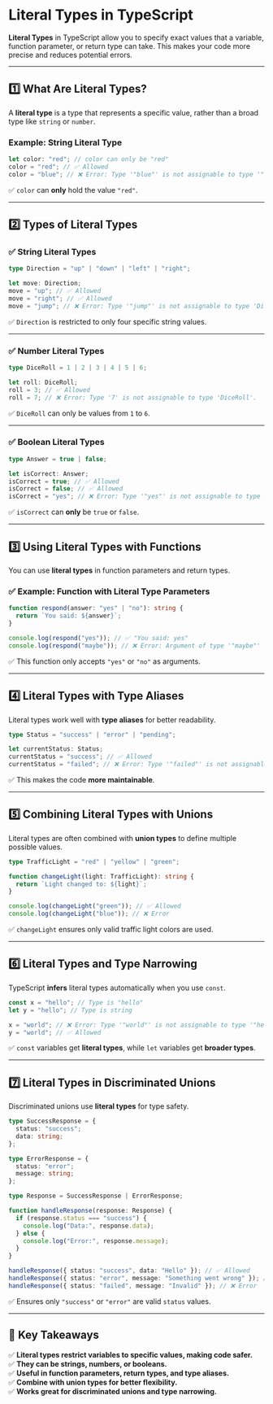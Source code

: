 # **Literal Types in TypeScript**

**Literal Types** in TypeScript allow you to specify exact values that a variable, function parameter, or return type can take. This makes your code more precise and reduces potential errors.

---

## **1️⃣ What Are Literal Types?**

A **literal type** is a type that represents a specific value, rather than a broad type like `string` or `number`.

### **Example: String Literal Type**

```ts
let color: "red"; // color can only be "red"
color = "red"; // ✅ Allowed
color = "blue"; // ❌ Error: Type '"blue"' is not assignable to type '"red"'.
```

✅ `color` can **only** hold the value `"red"`.

---

## **2️⃣ Types of Literal Types**

### **✅ String Literal Types**

```ts
type Direction = "up" | "down" | "left" | "right";

let move: Direction;
move = "up"; // ✅ Allowed
move = "right"; // ✅ Allowed
move = "jump"; // ❌ Error: Type '"jump"' is not assignable to type 'Direction'.
```

✅ `Direction` is restricted to only four specific string values.

---

### **✅ Number Literal Types**

```ts
type DiceRoll = 1 | 2 | 3 | 4 | 5 | 6;

let roll: DiceRoll;
roll = 3; // ✅ Allowed
roll = 7; // ❌ Error: Type '7' is not assignable to type 'DiceRoll'.
```

✅ `DiceRoll` can only be values from `1` to `6`.

---

### **✅ Boolean Literal Types**

```ts
type Answer = true | false;

let isCorrect: Answer;
isCorrect = true; // ✅ Allowed
isCorrect = false; // ✅ Allowed
isCorrect = "yes"; // ❌ Error: Type '"yes"' is not assignable to type 'Answer'.
```

✅ `isCorrect` can **only** be `true` or `false`.

---

## **3️⃣ Using Literal Types with Functions**

You can use **literal types** in function parameters and return types.

### **✅ Example: Function with Literal Type Parameters**

```ts
function respond(answer: "yes" | "no"): string {
  return `You said: ${answer}`;
}

console.log(respond("yes")); // ✅ "You said: yes"
console.log(respond("maybe")); // ❌ Error: Argument of type '"maybe"' is not assignable to parameter of type '"yes" | "no"'.
```

✅ This function only accepts `"yes"` or `"no"` as arguments.

---

## **4️⃣ Literal Types with Type Aliases**

Literal types work well with **type aliases** for better readability.

```ts
type Status = "success" | "error" | "pending";

let currentStatus: Status;
currentStatus = "success"; // ✅ Allowed
currentStatus = "failed"; // ❌ Error: Type '"failed"' is not assignable to type 'Status'.
```

✅ This makes the code **more maintainable**.

---

## **5️⃣ Combining Literal Types with Unions**

Literal types are often combined with **union types** to define multiple possible values.

```ts
type TrafficLight = "red" | "yellow" | "green";

function changeLight(light: TrafficLight): string {
  return `Light changed to: ${light}`;
}

console.log(changeLight("green")); // ✅ Allowed
console.log(changeLight("blue")); // ❌ Error
```

✅ `changeLight` ensures only valid traffic light colors are used.

---

## **6️⃣ Literal Types and Type Narrowing**

TypeScript **infers** literal types automatically when you use `const`.

```ts
const x = "hello"; // Type is "hello"
let y = "hello"; // Type is string

x = "world"; // ❌ Error: Type '"world"' is not assignable to type '"hello"'.
y = "world"; // ✅ Allowed
```

✅ `const` variables get **literal types**, while `let` variables get **broader types**.

---

## **7️⃣ Literal Types in Discriminated Unions**

Discriminated unions use **literal types** for type safety.

```ts
type SuccessResponse = {
  status: "success";
  data: string;
};

type ErrorResponse = {
  status: "error";
  message: string;
};

type Response = SuccessResponse | ErrorResponse;

function handleResponse(response: Response) {
  if (response.status === "success") {
    console.log("Data:", response.data);
  } else {
    console.log("Error:", response.message);
  }
}

handleResponse({ status: "success", data: "Hello" }); // ✅ Allowed
handleResponse({ status: "error", message: "Something went wrong" }); // ✅ Allowed
handleResponse({ status: "failed", message: "Invalid" }); // ❌ Error
```

✅ Ensures only `"success"` or `"error"` are valid `status` values.

---

## **🚀 Key Takeaways**

✅ **Literal types restrict variables to specific values, making code safer.**  
✅ **They can be strings, numbers, or booleans.**  
✅ **Useful in function parameters, return types, and type aliases.**  
✅ **Combine with union types for better flexibility.**  
✅ **Works great for discriminated unions and type narrowing.**
